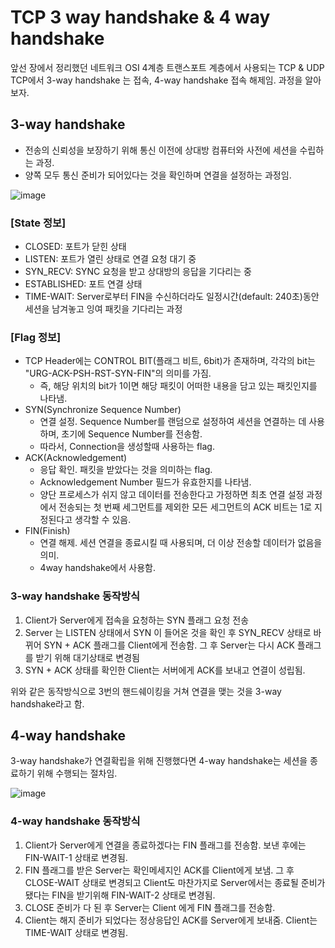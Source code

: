 # TCP 3 way handshake & 4 way handshake

앞선 장에서 정리했던 네트워크 OSI 4계층 트랜스포트 계층에서 사용되는 TCP & UDP  
TCP에서 3-way handshake 는 접속, 4-way handshake 접속 해제임. 과정을 알아보자.

## 3-way handshake

* 전송의 신뢰성을 보장하기 위해 통신 이전에 상대방 컴퓨터와 사전에 세션을 수립하는 과정.
* 양쪽 모두 통신 준비가 되어있다는 것을 확인하며 연결을 설정하는 과정임.

![image](https://github.com/wltnthss/Network/assets/60785586/ea37d784-4c95-4318-92d4-4f821756c48b)

### [State 정보]

* CLOSED: 포트가 닫힌 상태
* LISTEN: 포트가 열린 상태로 연결 요청 대기 중
* SYN_RECV: SYNC 요청을 받고 상대방의 응답을 기다리는 중
* ESTABLISHED: 포트 연결 상태
* TIME-WAIT: Server로부터 FIN을 수신하더라도 일정시간(default: 240초)동안 세션을 남겨놓고 잉여 패킷을 기다리는 과정

### [Flag 정보]

* TCP Header에는 CONTROL BIT(플래그 비트, 6bit)가 존재하며, 각각의 bit는 "URG-ACK-PSH-RST-SYN-FIN"의 의미를 가짐.
  * 즉, 해당 위치의 bit가 1이면 해당 패킷이 어떠한 내용을 담고 있는 패킷인지를 나타냄.
* SYN(Synchronize Sequence Number)
  * 연결 설정. Sequence Number를 랜덤으로 설정하여 세션을 연결하는 데 사용하며, 초기에 Sequence Number를 전송함.
  * 따라서, Connection을 생성할때 사용하는 flag.
* ACK(Acknowledgement)
  * 응답 확인. 패킷을 받았다는 것을 의미하는 flag.
  * Acknowledgement Number 필드가 유효한지를 나타냄.
  * 양단 프로세스가 쉬지 않고 데이터를 전송한다고 가정하면 최초 연결 설정 과정에서 전송되는 첫 번째 세그먼트를 제외한 모든 세그먼트의 ACK 비트는 1로 지정된다고 생각할 수 있음.
* FIN(Finish)
  * 연결 해제. 세션 연결을 종료시킬 때 사용되며, 더 이상 전송할 데이터가 없음을 의미.
  * 4way handshake에서 사용함.

### 3-way handshake 동작방식

1. Client가 Server에게 접속을 요청하는 SYN 플래그 요청 전송
2. Server 는 LISTEN 상태에서 SYN 이 들어온 것을 확인 후 SYN_RECV 상태로 바뀌어 SYN + ACK 플래그를 Client에게 전송함.
   그 후 Server는 다시 ACK 플래그를 받기 위해 대기상태로 변경됨
3. SYN + ACK 상태를 확인한 Client는 서버에게 ACK를 보내고 연결이 성립됨.

위와 같은 동작방식으로 3번의 핸드쉐이킹을 거쳐 연결을 맺는 것을 3-way handshake라고 함.

## 4-way handshake 

3-way handshake가 연결확립을 위해 진행했다면 4-way handshake는 세션을 종료하기 위해 수행되는 절차임.

![image](https://github.com/wltnthss/Network/assets/60785586/65b3bda8-87de-4ffd-a79a-48ff31cff53b)

### 4-way handshake 동작방식

1. Client가 Server에게 연결을 종료하겠다는 FIN 플래그를 전송함. 보낸 후에는 FIN-WAIT-1 상태로 변경됨.
2. FIN 플래그를 받은 Server는 확인메세지인 ACK를 Client에게 보냄. 그 후 CLOSE-WAIT 상태로 변경되고
   Client도 마찬가지로 Server에서는 종료될 준비가 됐다는 FIN을 받기위해 FIN-WAIT-2 상태로 변경됨.
3. CLOSE 준비가 다 된 후 Server는 Client 에게 FIN 플래그를 전송함.
4. Client는 해지 준비가 되었다는 정상응답인 ACK를 Server에게 보내줌. Client는 TIME-WAIT 상태로 변경됨.


